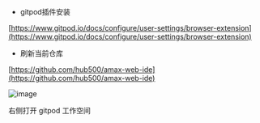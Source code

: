 
* gitpod插件安装

[https://www.gitpod.io/docs/configure/user-settings/browser-extension](https://www.gitpod.io/docs/configure/user-settings/browser-extension)

* 刷新当前仓库

[https://github.com/hub500/amax-web-ide](https://github.com/hub500/amax-web-ide)

![image](https://github.com/hub500/amax-web-ide/assets/80018598/fdfda078-2ad9-439e-9c67-e2a3e96f1a16)

右侧打开 gitpod 工作空间

